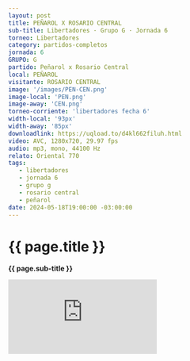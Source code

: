 ```yaml
---
layout: post
title: PEÑAROL X ROSARIO CENTRAL
sub-title: Libertadores · Grupo G · Jornada 6
torneo: Libertadores
category: partidos-completos
jornada: 6
GRUPO: G
partido: Peñarol x Rosario Central
local: PEÑAROL
visitante: ROSARIO CENTRAL
image: '/images/PEN-CEN.png'
image-local: 'PEN.png'
image-away: 'CEN.png'
torneo-corriente: 'libertadores fecha 6'
width-local: '93px'
width-away: '85px'
downloadlink: https://uqload.to/d4kl662filuh.html
video: AVC, 1280x720, 29.97 fps
audio: mp3, mono, 44100 Hz
relato: Oriental 770
tags:
   - libertadores
   - jornada 6
   - grupo g
   - rosario central
   - peñarol
date: 2024-05-18T19:00:00 -03:00:00
---
```


<html>
<div class="mt-5 mb-4 dyuthi_regular">
    <h1 class="text-success kustom_culture">
        {{ page.title }} 
    </h1>
    <p class="advertencia"><strong>{{ page.sub-title }}</strong></p>
</div>
<div class="embed-responsive embed-responsive-16by9"><iframe allow="accelerometer; autoplay; clipboard-write; encrypted-media; gyroscope; picture-in-picture; web-share" allowfullscreen="" data-td-src-property="https://www.youtube.com/embed/UTJTXJcFEQs?feature=oembed" frameborder="0" class="youtube mb-10 w-100 h-100" referrerpolicy="strict-origin-when-cross-origin" src="https://uqload.to/embed-d4kl662filuh.html" title="OBSESIONADOS"></iframe></div>
</html>